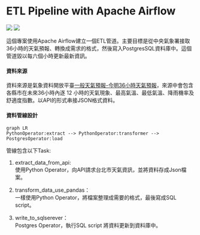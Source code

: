 # ETL Pipeline with Apache Airflow
![](https://img.shields.io/badge/Python-3776AB?style=Social&logo=python&logoColor=white)
![](https://img.shields.io/badge/Apache%20Airflow-017CEE?style=Social&logo=Apache%20Airflow&logoColor=white)


 
這個專案使用Apache Airflow建立一個ETL管道。主要目標是從中央氣象署接取36小時的天氣預報、轉換成需求的格式，然後寫入PostgresSQL資料庫中。這個管道毀以每六個小時更新最新資訊。


#### 資料來源
資料來源是氣象資料開放平臺[一般天氣預報-今明36小時天氣預報](https://opendata.cwb.gov.tw/dataset/all/F-C0032-001)，來源中會包含各縣市在未來36小時內逐 12 小時的天氣現象、最高氣溫、最低氣溫、降雨機率及舒適度指數。以API的形式串接JSON格式資料。


#### 資料管線設計
```mermaid 
graph LR
PythonOperator:extract --> PythonOperator:transformer --> PostgresOperator:load

```

管線包含以下Task:
1. extract_data_from_api: <br>
    使用Python Operator，向API請求台北市天氣資訊，並將資料存成Json檔案。

2. transform_data_use_pandas： <br>
    一樣使用Python Operator，將檔案整理成需要的格式，最後寫成SQL script。

3. write_to_sqlserever： <br>
    Postgres Operator，執行SQL script 將資料更新到資料庫中。

